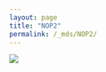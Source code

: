 ```yaml
---
layout: page
title: "NOP2"
permalink: /_mds/NOP2/
---
```


![](../../algns0/N118_5HSAA072821_aln_report.png?raw=true)